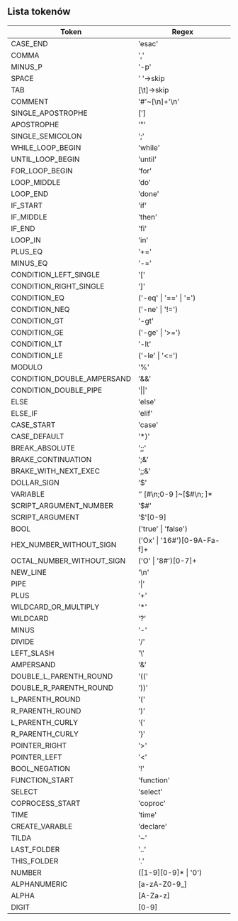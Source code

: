 ## Lista tokenów

| Token                      | Regex                                 |
|----------------------------|---------------------------------------|
| CASE_END                   | 'esac'                                |
| COMMA                      | ','                                   |
| MINUS_P                    | '-p'                                  |
| SPACE                      | ' '->skip                             |
| TAB                        | [\t]->skip                            |
| COMMENT                    | '#'~[\n]+'\n'                         |
| SINGLE_APOSTROPHE          | [']                                   |
| APOSTROPHE                 | '"'                                   |
| SINGLE_SEMICOLON           | ';'                                   |
| WHILE_LOOP_BEGIN           | 'while'                               |
| UNTIL_LOOP_BEGIN           | 'until'                               |
| FOR_LOOP_BEGIN             | 'for'                                 |
| LOOP_MIDDLE                | 'do'                                  |
| LOOP_END                   | 'done'                                |
| IF_START                   | 'if'                                  |
| IF_MIDDLE                  | 'then'                                |
| IF_END                     | 'fi'                                  |
| LOOP_IN                    | 'in'                                  |
| PLUS_EQ                    | '+='                                  |
| MINUS_EQ                   | '-='                                  |
| CONDITION_LEFT_SINGLE      | '['                                   |
| CONDITION_RIGHT_SINGLE     | ']'                                   |
| CONDITION_EQ               | ('-eq' &#124; '==' &#124; '=')        |
| CONDITION_NEQ              | ('-ne' &#124; '!=')                   |
| CONDITION_GT               | '-gt'                                 |
| CONDITION_GE               | ('-ge' &#124; '>=')                   |
| CONDITION_LT               | '-lt'                                 |
| CONDITION_LE               | ('-le' &#124; '<=')                   |
| MODULO                     | '%'                                   |
| CONDITION_DOUBLE_AMPERSAND | '&&'                                  |
| CONDITION_DOUBLE_PIPE      | '&#124;&#124;'                        |
| ELSE                       | 'else'                                |
| ELSE_IF                    | 'elif'                                |
| CASE_START                 | 'case'                                |
| CASE_DEFAULT               | '*)'                                  |
| BREAK_ABSOLUTE             | ';;'                                  |
| BRAKE_CONTINUATION         | ';&'                                  |
| BRAKE_WITH_NEXT_EXEC       | ';;&'                                 |
| DOLLAR_SIGN                | '$'                                   |
| VARIABLE                   | '$'~[$#\n;0-9 ]~[$#\n; ]*             |
| SCRIPT_ARGUMENT_NUMBER     | '$#'                                  |
| SCRIPT_ARGUMENT            | '$'[0-9]                              |
| BOOL                       | ('true' &#124; 'false')               |
| HEX_NUMBER_WITHOUT_SIGN    | ('Ox' &#124; '16#')[0-9A-Fa-f]+       |
| OCTAL_NUMBER_WITHOUT_SIGN  | ('O' &#124; '8#')[0-7]+               |
| NEW_LINE                   | '\n'                                  |
| PIPE                       | '&#124;'                              |
| PLUS                       | '+'                                   |
| WILDCARD_OR_MULTIPLY       | '*'                                   |
| WILDCARD                   | '?'                                   |
| MINUS                      | '-'                                   |
| DIVIDE                     | '/'                                   |
| LEFT_SLASH                 | '\\'                                  |
| AMPERSAND                  | '&'                                   |
| DOUBLE_L_PARENTH_ROUND     | '(('                                  |
| DOUBLE_R_PARENTH_ROUND     | '))'                                  |
| L_PARENTH_ROUND            | '('                                   |
| R_PARENTH_ROUND            | ')'                                   |
| L_PARENTH_CURLY            | '{'                                   |
| R_PARENTH_CURLY            | '}'                                   |
| POINTER_RIGHT              | '>'                                   |
| POINTER_LEFT               | '<'                                   |
| BOOL_NEGATION              | '!'                                   |
| FUNCTION_START             | 'function'                            |
| SELECT                     | 'select'                              |
| COPROCESS_START            | 'coproc'                              |
| TIME                       | 'time'                                |
| CREATE_VARABLE             | 'declare'                             |
| TILDA                      | '~'                                   |
| LAST_FOLDER                | '..'                                  |
| THIS_FOLDER                | '.'                                   |
| NUMBER                     | ([1-9][0-9]*              &#124; '0') |
| ALPHANUMERIC               | [a-zA-Z0-9_]                          |
| ALPHA                      | [A-Za-z]                              |
| DIGIT                      | [0-9]                                 |
 
